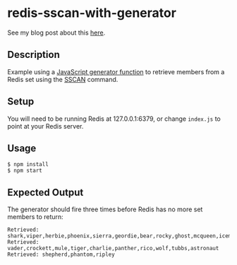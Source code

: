 # redis-sscan-with-generator

See my blog post about this [here](https://simonprickett.dev/exploring-javascript-generators-with-redis-sets/).

## Description

Example using a [JavaScript generator function](https://developer.mozilla.org/en-US/docs/Web/JavaScript/Reference/Statements/function*) to retrieve members from a Redis set using the [SSCAN](https://redis.io/commands/sscan) command.

## Setup

You will need to be running Redis at 127.0.0.1:6379, or change `index.js` to point at your Redis server.

## Usage

```
$ npm install
$ npm start
```

## Expected Output

The generator should fire three times before Redis has no more set members to return:

```
Retrieved: shark,viper,herbie,phoenix,sierra,geordie,bear,rocky,ghost,mcqueen,iceman,maverick
Retrieved: vader,crockett,mule,tiger,charlie,panther,rico,wolf,tubbs,astronaut
Retrieved: shepherd,phantom,ripley
```
